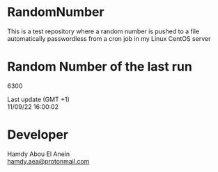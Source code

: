 # RandomNumber    
This is a test repository where a random number is pushed to a file automatically passwordless from a cron job in my Linux CentOS server    
# Random Number of the last run   
6300
      
Last update (GMT +1)    
11/09/22 16:00:02
# Developer    
Hamdy Abou El Anein   
hamdy.aea@protonmail.com
